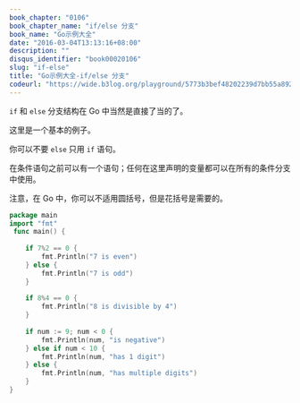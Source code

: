 ```yaml
---
book_chapter: "0106"
book_chapter_name: "if/else 分支"
book_name: "Go示例大全"
date: "2016-03-04T13:13:16+08:00"
description: ""
disqus_identifier: "book00020106"
slug: "if-else"
title: "Go示例大全-if/else 分支"
codeurl: "https://wide.b3log.org/playground/5773b3bef48202239d7bb55a892cef8c.go"
---
```

 
`if` 和 `else` 分支结构在 Go 中当然是直接了当的了。







这里是一个基本的例子。

你可以不要 `else` 只用 `if` 语句。

在条件语句之前可以有一个语句；任何在这里声明的变量都可以在所有的条件分支中使用。

注意，在 Go 中，你可以不适用圆括号，但是花括号是需要的。
 

```go
package main  
import "fmt"  
 func main() {  
 
    if 7%2 == 0 {
        fmt.Println("7 is even")
    } else {
        fmt.Println("7 is odd")
    }  
 
    if 8%4 == 0 {
        fmt.Println("8 is divisible by 4")
    }  
 
    if num := 9; num < 0 {
        fmt.Println(num, "is negative")
    } else if num < 10 {
        fmt.Println(num, "has 1 digit")
    } else {
        fmt.Println(num, "has multiple digits")
    }
}  
 
```
